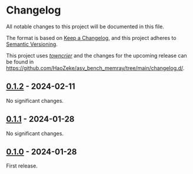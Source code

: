 # Changelog

All notable changes to this project will be documented in this file.

The format is based on [Keep a Changelog](https://keepachangelog.com/en/1.0.0/), and this project adheres to [Semantic Versioning](https://semver.org/spec/v2.0.0.html).

This project uses [*towncrier*](https://towncrier.readthedocs.io/) and the changes for the upcoming release can be found in <https://github.com/HaoZeke/asv_bench_memray/tree/main/changelog.d/>.

<!-- towncrier release notes start -->

## [0.1.2](https://github.com/HaoZeke/asv_bench_memray/tree/0.1.2) - 2024-02-11


No significant changes.


## [0.1.1](https://github.com/HaoZeke/asv_bench_memray/tree/0.1.1) - 2024-01-28


No significant changes.


## [0.1.0](https://github.com/HaoZeke/asv_bench_memray/tree/0.1.0) - 2024-01-28


First release.
